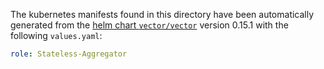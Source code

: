 The kubernetes manifests found in this directory have been automatically generated
from the [helm chart `vector/vector`](https://github.com/vectordotdev/helm-charts/tree/master/charts/vector)
version 0.15.1 with the following `values.yaml`:

```yaml
role: Stateless-Aggregator
```
